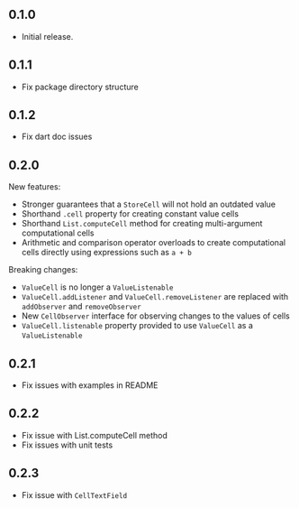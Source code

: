 ## 0.1.0

* Initial release.

## 0.1.1

* Fix package directory structure

## 0.1.2

* Fix dart doc issues

## 0.2.0

New features:

* Stronger guarantees that a `StoreCell` will not hold an outdated value
* Shorthand `.cell` property for creating constant value cells
* Shorthand `List.computeCell` method for creating multi-argument computational cells
* Arithmetic and comparison operator overloads to create computational cells directly using expressions such as `a + b`

Breaking changes:

* `ValueCell` is no longer a `ValueListenable`
* `ValueCell.addListener` and `ValueCell.removeListener` are replaced with `addObserver` and `removeObserver`
* New `CellObserver` interface for observing changes to the values of cells
* `ValueCell.listenable` property provided to use `ValueCell` as a `ValueListenable`

## 0.2.1

* Fix issues with examples in README

## 0.2.2

* Fix issue with List.computeCell method
* Fix issues with unit tests

## 0.2.3

* Fix issue with `CellTextField`
